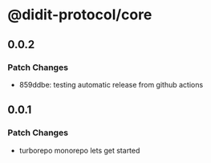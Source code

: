 # @didit-protocol/core

## 0.0.2

### Patch Changes

- 859ddbe: testing automatic release from github actions

## 0.0.1

### Patch Changes

- turborepo monorepo lets get started
